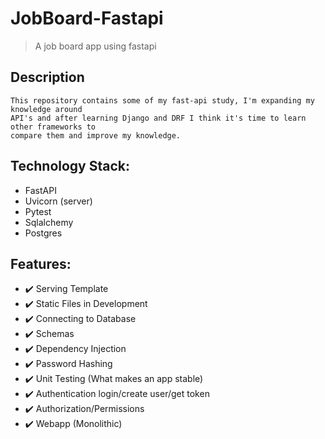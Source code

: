 # JobBoard-Fastapi 
> A job board app using fastapi

## Description
```
This repository contains some of my fast-api study, I'm expanding my knowledge around 
API's and after learning Django and DRF I think it's time to learn other frameworks to 
compare them and improve my knowledge.
```

## Technology Stack:
* FastAPI
* Uvicorn (server)
* Pytest
* Sqlalchemy
* Postgres

## Features:
 - ✔️ Serving Template
 - ✔️ Static Files in Development
 - ✔️ Connecting to Database
 - ✔️ Schemas
 - ✔️ Dependency Injection
 - ✔️ Password Hashing
 - ✔️ Unit Testing (What makes an app stable)
 - ✔️ Authentication login/create user/get token
 - ✔️ Authorization/Permissions 
 - ✔️ Webapp (Monolithic)
